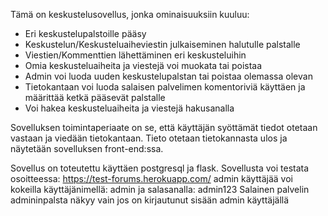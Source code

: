 Tämä on keskustelusovellus, jonka ominaisuuksiin kuuluu:

- Eri keskustelupalstoille pääsy
- Keskustelun/Keskusteluaiheviestin julkaiseminen halutulle palstalle
- Viestien/Kommenttien lähettäminen eri keskusteluihin
- Omia keskusteluaiheita ja viestejä voi muokata tai poistaa
- Admin voi luoda uuden keskustelupalstan tai poistaa olemassa olevan
- Tietokantaan voi luoda salaisen palvelimen komentoriviä käyttäen ja määrittää ketkä pääsevät palstalle
- Voi hakea keskusteluaiheita ja viestejä hakusanalla

Sovelluksen toimintaperiaate on se, että käyttäjän syöttämät tiedot otetaan vastaan ja viedään tietokantaan.
Tieto otetaan tietokannasta ulos ja näytetään sovelluksen front-end:ssa.

Sovellus on toteutettu käyttäen postgresql ja flask. Sovellusta voi testata osoitteessa: https://test-forums.herokuapp.com/ 
admin käyttäjää voi kokeilla käyttäjänimellä: admin ja salasanalla: admin123
Salainen palvelin admininpalsta näkyy vain jos on kirjautunut sisään admin käyttäjällä
